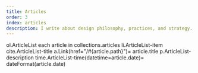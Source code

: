 ```yaml
---
title: Articles
order: 3
index: articles
description: I write about design philosophy, practices, and strategy.
---
```


<jade>
ol.ArticleList
  each article in collections.articles
    li.ArticleList-item
      cite.ArticleList-title
        a.Link(href="/#{article.path}")= article.title
      p.ArticleList-description
        time.ArticleList-time(datetime=article.date)= dateFormat(article.date)
</jade>
